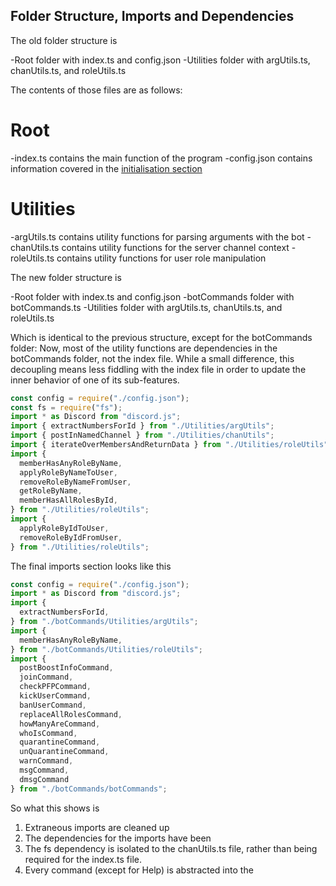 ## Folder Structure, Imports and Dependencies

The old folder structure is

-Root folder with index.ts and config.json
  -Utilities folder with argUtils.ts, chanUtils.ts, and roleUtils.ts

The contents of those files are as follows:

# Root
  -index.ts contains the main function of the program
  -config.json contains information covered in the [initialisation section](initialisation.md)
  
# Utilities
  -argUtils.ts contains utility functions for parsing arguments with the bot
  -chanUtils.ts contains utility functions for the server channel context
  -roleUtils.ts contains utility functions for user role manipulation

The new folder structure is

-Root folder with index.ts and config.json
 -botCommands folder with botCommands.ts
   -Utilities folder with argUtils.ts, chanUtils.ts, and roleUtils.ts

Which is identical to the previous structure, except for the botCommands folder: Now, most of the utility functions are dependencies in the botCommands folder, not the index file. While a small difference, this decoupling means less fiddling with the index file in order to update the inner behavior of one of its sub-features.

```typescript
const config = require("./config.json");
const fs = require("fs");
import * as Discord from "discord.js";
import { extractNumbersForId } from "./Utilities/argUtils";
import { postInNamedChannel } from "./Utilities/chanUtils";
import { iterateOverMembersAndReturnData } from "./Utilities/roleUtils";
import {
  memberHasAnyRoleByName,
  applyRoleByNameToUser,
  removeRoleByNameFromUser,
  getRoleByName,
  memberHasAllRolesById,
} from "./Utilities/roleUtils";
import {
  applyRoleByIdToUser,
  removeRoleByIdFromUser,
} from "./Utilities/roleUtils";
```

The final imports section looks like this

```typescript
const config = require("./config.json");
import * as Discord from "discord.js";
import { 
  extractNumbersForId,
} from "./botCommands/Utilities/argUtils";
import {
  memberHasAnyRoleByName,
} from "./botCommands/Utilities/roleUtils";
import {
  postBoostInfoCommand,
  joinCommand,
  checkPFPCommand,
  kickUserCommand,
  banUserCommand,
  replaceAllRolesCommand,
  howManyAreCommand,
  whoIsCommand,
  quarantineCommand,
  unQuarantineCommand,
  warnCommand,
  msgCommand,
  dmsgCommand
} from "./botCommands/botCommands";
```

So what this shows is
1. Extraneous imports are cleaned up
2. The dependencies for the imports have been 
1. The fs dependency is isolated to the chanUtils.ts file, rather than being required for the index.ts file.
2. Every command (except for Help) is abstracted into the 
